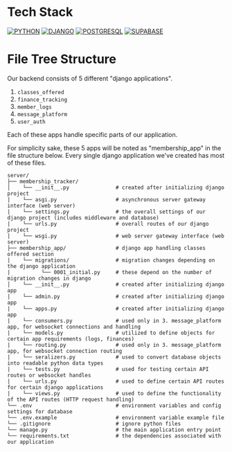 # Tech Stack
[![PYTHON](https://img.shields.io/badge/python-3670A0?style=for-the-badge&logo=python&logoColor=ffdd54)](https://www.python.org/)
[![DJANGO](https://img.shields.io/badge/Django-092E20?style=for-the-badge&logo=django&logoColor=white)](https://www.djangoproject.com/) 
[![POSTGRESQL](https://img.shields.io/badge/POSTGRESQL-14354C?style=for-the-badge&logo=postgresql&logoColor=white)](https://www.postgresql.org/)
[![SUPABASE](https://shields.io/badge/supabase-black?logo=supabase&style=for-the-badge)](https://supabase.com/)

# File Tree Structure

Our backend consists of 5 different "django applications".
1. `classes_offered`
2. `finance_tracking`
3. `member_logs`
4. `message_platform`
5. `user_auth`

Each of these apps handle specific parts of our application.

For simplicity sake, these 5 apps will be noted as "membership_app" in the file structure below.
Every single django application we've created has most of these files. 

```plaintext
server/
├── membership_tracker/
│    └── __init__.py               # created after initializing django project
|    └── asgi.py                   # asynchronous server gateway interface (web server)
|    └── settings.py               # the overall settings of our django project (includes middleware and database)
|    └── urls.py                   # overall routes of our django project
|    └── wsgi.py                   # web server gateway interface (web server)
├── membership_app/                # django app handling classes offered section
|    └── migrations/               # migration changes depending on the django application
|          └── 0001_initial.py     # these depend on the number of migration changes in django
│    └── __init__.py               # created after initializing django app
|    └── admin.py                  # created after initializing django app
|    └── apps.py                   # created after initializing django app
|    └── consumers.py              # used only in 3. message_platform app, for websocket connections and handling
|    └── models.py                 # utilized to define objects for certain app requirements (logs, finances)
|    └── routing.py                # used only in 3. message_platform app, for websocket connection routing
|    └── seralizers.py             # used to convert database objects into readable python data types 
|    └── tests.py                  # used for testing certain API routes or websocket handles
|    └── urls.py                   # used to define certain API routes for certain django applications
|    └── views.py                  # used to define the functionality of the API routes (HTTP request handling)
└── .env                           # environment variables and config settings for database
└── .env.example                   # environment variable example file
└── .gitignore                     # ignore python files
└── manage.py                      # the main application entry point
└── requirements.txt               # the dependencies associated with our application
```
